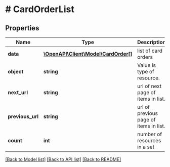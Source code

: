 # # CardOrderList

## Properties

Name | Type | Description | Notes
------------ | ------------- | ------------- | -------------
**data** | [**\OpenAPI\Client\Model\CardOrder[]**](CardOrder.md) | list of card orders | [optional]
**object** | **string** | Value is type of resource. | [optional]
**next_url** | **string** | url of next page of items in list. | [optional]
**previous_url** | **string** | url of previous page of items in list. | [optional]
**count** | **int** | number of resources in a set | [optional]

[[Back to Model list]](../../README.md#models) [[Back to API list]](../../README.md#endpoints) [[Back to README]](../../README.md)

